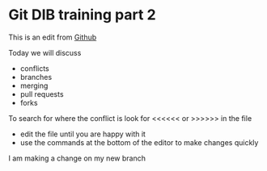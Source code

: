 # Git DIB training part 2

This is an edit from [Github](https://www.github.com)

Today we will discuss
- conflicts
- branches
- merging
- pull requests
- forks

To search for where the conflict is look for <<<<<< or >>>>>> in the file
- edit the file until you are happy with it
- use the commands at the bottom of the editor to make changes quickly

I am making a change on my new branch
